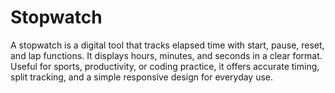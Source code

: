 # Stopwatch
 A stopwatch is a digital tool that tracks elapsed time with start, pause, reset, and lap functions. It displays hours, minutes, and seconds in a clear format. Useful for sports, productivity, or coding practice, it offers accurate timing, split tracking, and a simple responsive design for everyday use.
